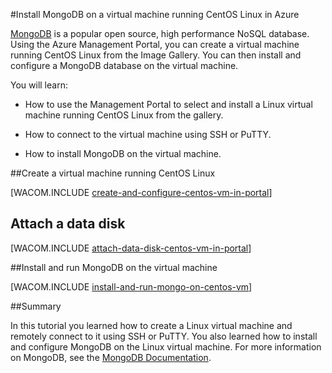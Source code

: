 <properties linkid="manage-linux-common-task-mongodb-virtual-machine" urlDisplayName="Install MongoDB" pageTitle="Install MongoDB on a Linux virtual machine in Azure" metaKeywords="Azure vm CentOS, Azure vm Linux, Linux vm, Linux MongoDB" description="Learn how to create an Azure virtual machine with CentOS Linux, and then use SSH or PuTTY to install MongoDB." metaCanonical="" services="virtual-machines" documentationCenter="" title="Install MongoDB on a virtual machine running CentOS Linux in Azure" authors="kathydav" solutions="" manager="jeffreyg" editor="tysonn" />

<tags ms.service="virtual-machines" ms.workload="infrastructure-services" ms.tgt_pltfrm="vm-linux" ms.devlang="na" ms.topic="article" ms.date="01/01/1900" ms.author="kathydav" />






#Install MongoDB on a virtual machine running CentOS Linux in Azure

[MongoDB](http://www.mongodb.org/) is a popular open source, high performance NoSQL database. Using the Azure Management Portal, you can create a virtual machine running CentOS Linux from the Image Gallery. You can then install and configure a MongoDB database on the virtual machine.

You will learn:

- How to use the Management Portal to select and install a Linux virtual machine running CentOS Linux from the gallery.

- How to connect to the virtual machine using SSH or PuTTY.
- How to install MongoDB on the virtual machine.


##Create a virtual machine running CentOS Linux

[WACOM.INCLUDE [create-and-configure-centos-vm-in-portal](../includes/create-and-configure-centos-vm-in-portal.md)]

## Attach a data disk

[WACOM.INCLUDE [attach-data-disk-centos-vm-in-portal](../includes/attach-data-disk-centos-vm-in-portal.md)]

##Install and run MongoDB on the virtual machine

[WACOM.INCLUDE [install-and-run-mongo-on-centos-vm](../includes/install-and-run-mongo-on-centos-vm.md)]

##Summary

In this tutorial you learned how to create a Linux virtual machine and remotely connect to it using SSH or PuTTY. You also learned how to install and configure MongoDB on the Linux virtual machine. For more information on MongoDB, see the [MongoDB Documentation](http://www.mongodb.org/display/DOCS/Home). 


